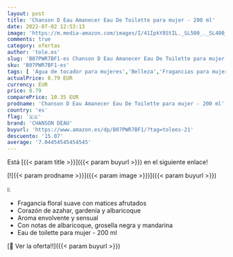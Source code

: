 ```yaml
---
layout: post
title: 'Chanson D Eau Amanecer Eau De Toilette para mujer - 200 ml'
date: 2022-07-02 12:53:13
image: 'https://m.media-amazon.com/images/I/41IpkY8StIL._SL500_._SL400_.jpg'
comments: true
category: ofertas
author: 'tole.es'
slug: 'B07PWR7BF1-es Chanson D Eau Amanecer Eau De Toilette para mujer - 200 ml'
sku: 'B07PWR7BF1-es'
tags: [ 'Agua de tocador para mujeres','Belleza','Fragancias para mujeres','Perfumes y fragancias','chanson deau','de','eau','toilette','🇪🇸', ]
actualPrice: 8.79 EUR
currency: EUR
price: 8.79
comparePrice: 10.35 EUR
prodname: 'Chanson D Eau Amanecer Eau De Toilette para mujer - 200 ml'
country: 'es'
flag: '🇪🇸'
brand: 'CHANSON DEAU'
buyurl: 'https://www.amazon.es/dp/B07PWR7BF1/?tag=tolees-21'
descuento: '15.07'
average: '7.04454545454545'
---
```


Está [{{< param title >}}]({{< param buyurl >}}) en el siguiente enlace!

[![{{< param prodname >}}]({{< param image >}})]({{< param buyurl >}})

ℹ️:

- Fragancia floral suave con matices afrutados
- Corazón de azahar, gardenía y albaricoque
- Aroma envolvente y sensual
- Con notas de albaricoque, grosella negra y mandarina
- Eau de toilette para mujer - 200 ml

[🛒 Ver la oferta!!]({{< param buyurl >}})
